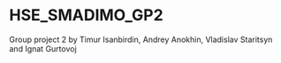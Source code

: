 # HSE_SMADIMO_GP2

Group project 2 by Timur Isanbirdin, Andrey Anokhin, Vladislav Staritsyn and Ignat Gurtovoj
